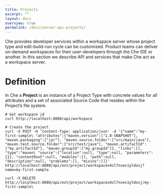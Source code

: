 ```yaml
---
title: Projects
excerpt: ""
layout: docs
overview: true
permalink: /docs/server-api-projects/
---
```

Che provides developer services within a workspace server whose project type and edit-build-run cycle can be customized. Product teams can deliver on-demand workspaces for their user-developers through the Che IDE or another. In this section we describe API and services that make Che act as a workspace server.

# Definition
In Che a **Project** is an instance of a Project Type with concrete values for all attributes and a set of associated Source Code that resides within the Project’s file system.
```curl  
# Get workspace id
curl http://localhost:8080/api/workspace

# Create the project
curl -X POST -H 'Content-Type: application/json' -d '{"name":"my-first-sample\ "attributes":{"maven.version":["1.0-SNAPSHOT"], "maven.packaging":["jar"], "maven.source.folder":["src/main/java"], "maven.test.source.folder":["src/test/java"], "maven.artifactId":["my.artifactId"], "maven.groupId":["my.groupId"]}, "links":[], "type":"maven\ "source":{"location":null, "type":null, "parameters":{}}, "contentRoot":null, "modules":[], "path":null, "description":null, "problems":[], "mixins":[]}'
http://localhost:8080/api/ext/project/workspacex4zl7nvex1yldosj?name=my-first-sample
```

```curl  
curl -X DELETE http://localhost:8080/api/ext/project/workspacex4zl7nvex1yldosj/my-first-sample\
```
